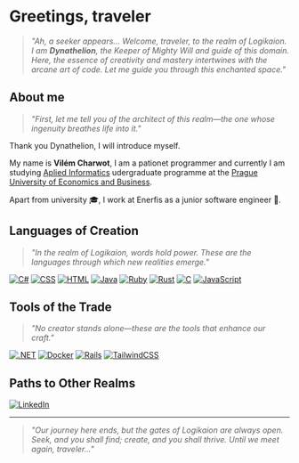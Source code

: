 # Greetings, traveler

> _"Ah, a seeker appears... Welcome, traveler, to the realm of Logikaion. I am **Dynathelion**, the Keeper of Mighty Will and guide of this domain. Here, the essence of creativity and mastery intertwines with the arcane art of code. Let me guide you through this enchanted space."_

## About me
> _"First, let me tell you of the architect of this realm—the one whose ingenuity breathes life into it."_

Thank you Dynathelion, I will introduce myself.

My name is **Vilém Charwot**, I am a pationet programmer and currently I am studying [Aplied Informatics](https://fis.vse.cz/bakalarske-studium/bakalarske-programy/program-aplikovana-informatika/) udergraduate programme at the [Prague University of Economics and Business](https://fis.vse.cz/).

Apart from university 🎓, I work at Enerfis as a junior software engineer 🚀.

## Languages of Creation

> _"In the realm of Logikaion, words hold power. These are the languages through which new realities emerge."_

[![C#](https://custom-icon-badges.demolab.com/badge/C%23-%23239120.svg?logo=cshrp&logoColor=white)](#) 
[![CSS](https://img.shields.io/badge/CSS-1572B6?logo=css3&logoColor=fff)](#)
[![HTML](https://img.shields.io/badge/HTML-%23E34F26.svg?logo=html5&logoColor=white)](#)
[![Java](https://img.shields.io/badge/Java-%23ED8B00.svg?logo=openjdk&logoColor=white)](#)
[![Ruby](https://img.shields.io/badge/Ruby-%23CC342D.svg?&logo=ruby&logoColor=white)](#)
[![Rust](https://img.shields.io/badge/Rust-%23000000.svg?e&logo=rust&logoColor=white)](#)
[![C](https://img.shields.io/badge/C-00599C?logo=c&logoColor=white)](#)
[![JavaScript](https://img.shields.io/badge/JavaScript-F7DF1E?logo=javascript&logoColor=000)](#)

## Tools of the Trade

> _"No creator stands alone—these are the tools that enhance our craft."_

[![.NET](https://img.shields.io/badge/.NET-512BD4?logo=dotnet&logoColor=fff)](#)
[![Docker](https://img.shields.io/badge/Docker-2496ED?logo=docker&logoColor=fff)](#)
[![Rails](https://img.shields.io/badge/Rails-%23CC0000.svg?logo=ruby-on-rails&logoColor=white)](#)
[![TailwindCSS](https://img.shields.io/badge/Tailwind%20CSS-%2338B2AC.svg?logo=tailwind-css&logoColor=white)](#)

## Paths to Other Realms

[![LinkedIn](https://img.shields.io/badge/LinkedIn-0A66C2?logo=linkedin&logoColor=fff)](www.linkedin.com/in/vilém-charwot-a06510182)

---
> _"Our journey here ends, but the gates of Logikaion are always open. Seek, and you shall find; create, and you shall thrive. Until we meet again, traveler..."_
<!--
**MrLogEN/MrLogEN** is a ✨ _special_ ✨ repository because its `README.md` (this file) appears on your GitHub profile.

Here are some ideas to get you started:

- 🔭 I’m currently working on ...
- 🌱 I’m currently learning ...
- 👯 I’m looking to collaborate on ...
- 🤔 I’m looking for help with ...
- 💬 Ask me about ...
- 📫 How to reach me: ...
- 😄 Pronouns: ...
- ⚡ Fun fact: ...
-->
